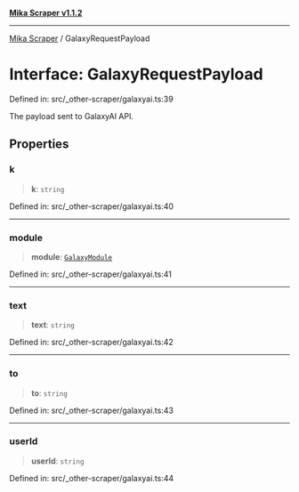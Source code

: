 [**Mika Scraper v1.1.2**](../README.md)

***

[Mika Scraper](../README.md) / GalaxyRequestPayload

# Interface: GalaxyRequestPayload

Defined in: src/\_other-scraper/galaxyai.ts:39

The payload sent to GalaxyAI API.

## Properties

### k

> **k**: `string`

Defined in: src/\_other-scraper/galaxyai.ts:40

***

### module

> **module**: [`GalaxyModule`](../type-aliases/GalaxyModule.md)

Defined in: src/\_other-scraper/galaxyai.ts:41

***

### text

> **text**: `string`

Defined in: src/\_other-scraper/galaxyai.ts:42

***

### to

> **to**: `string`

Defined in: src/\_other-scraper/galaxyai.ts:43

***

### userId

> **userId**: `string`

Defined in: src/\_other-scraper/galaxyai.ts:44
